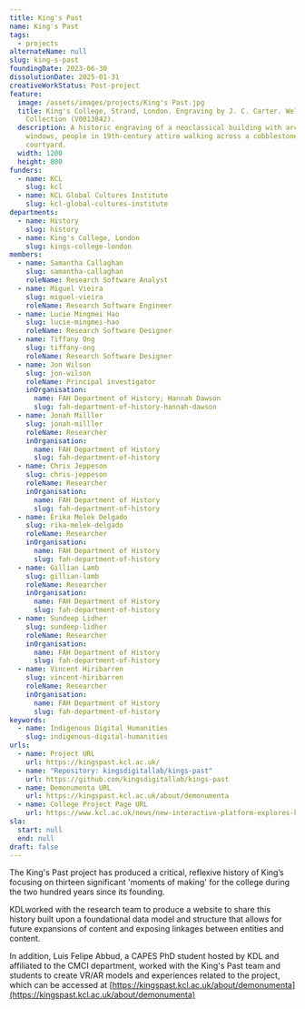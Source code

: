 ```yaml
---
title: King's Past
name: King's Past
tags:
  - projects
alternateName: null
slug: king-s-past
foundingDate: 2023-06-30
dissolutionDate: 2025-01-31
creativeWorkStatus: Post-project
feature:
  image: /assets/images/projects/King's Past.jpg
  title: King's College, Strand, London. Engraving by J. C. Carter. Wellcome
    Collection (V0013842).
  description: A historic engraving of a neoclassical building with arched
    windows, people in 19th-century attire walking across a cobblestone
    courtyard.
  width: 1200
  height: 800
funders:
  - name: KCL
    slug: kcl
  - name: KCL Global Cultures Institute
    slug: kcl-global-cultures-institute
departments:
  - name: History
    slug: history
  - name: King's College, London
    slug: kings-college-london
members:
  - name: Samantha Callaghan
    slug: samantha-callaghan
    roleName: Research Software Analyst
  - name: Miguel Vieira
    slug: miguel-vieira
    roleName: Research Software Engineer
  - name: Lucie Mingmei Hao
    slug: lucie-mingmei-hao
    roleName: Research Software Designer
  - name: Tiffany Ong
    slug: tiffany-ong
    roleName: Research Software Designer
  - name: Jon Wilson
    slug: jon-wilson
    roleName: Principal investigator
    inOrganisation:
      name: FAH Department of History; Hannah Dawson
      slug: fah-department-of-history-hannah-dawson
  - name: Jonah Milller
    slug: jonah-milller
    roleName: Researcher
    inOrganisation:
      name: FAH Department of History
      slug: fah-department-of-history
  - name: Chris Jeppeson
    slug: chris-jeppeson
    roleName: Researcher
    inOrganisation:
      name: FAH Department of History
      slug: fah-department-of-history
  - name: Érika Melek Delgado
    slug: rika-melek-delgado
    roleName: Researcher
    inOrganisation:
      name: FAH Department of History
      slug: fah-department-of-history
  - name: Gillian Lamb
    slug: gillian-lamb
    roleName: Researcher
    inOrganisation:
      name: FAH Department of History
      slug: fah-department-of-history
  - name: Sundeep Lidher
    slug: sundeep-lidher
    roleName: Researcher
    inOrganisation:
      name: FAH Department of History
      slug: fah-department-of-history
  - name: Vincent Hiribarren
    slug: vincent-hiribarren
    roleName: Researcher
    inOrganisation:
      name: FAH Department of History
      slug: fah-department-of-history
keywords:
  - name: Indigenous Digital Humanities
    slug: indigenous-digital-humanities
urls:
  - name: Project URL
    url: https://kingspast.kcl.ac.uk/
  - name: "Repository: kingsdigitallab/kings-past"
    url: https://github.com/kingsdigitallab/kings-past
  - name: Demonumenta URL
    url: https://kingspast.kcl.ac.uk/about/demonumenta
  - name: College Project Page URL
    url: https://www.kcl.ac.uk/news/new-interactive-platform-explores-kings-history-and-future
sla:
  start: null
  end: null
draft: false
---
```


The King's Past project has produced a critical, reflexive history of King’s focusing on thirteen significant 'moments of making' for the college during the two hundred years since its founding.

KDLworked with the research team to produce a website to share this history built upon a foundational data model and structure that allows for future expansions of content and exposing linkages between entities and content.

In addition, Luis Felipe Abbud, a CAPES PhD student hosted by KDL and affiliated to the CMCI department, worked with the King's Past team and students to create VR/AR models and experiences related to the project, which can be accessed at [https://kingspast.kcl.ac.uk/about/demonumenta](https://kingspast.kcl.ac.uk/about/demonumenta)

